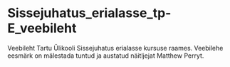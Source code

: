 # Sissejuhatus_erialasse_tp-E_veebileht

Veebileht Tartu Ülikooli Sissejuhatus erialasse kursuse raames. Veebilehe eesmärk on mälestada tuntud ja austatud näitljejat Matthew Perryt.

